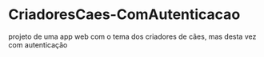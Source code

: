 # CriadoresCaes-ComAutenticacao
projeto de uma app web com o tema dos criadores de cães, mas desta  vez com autenticação
